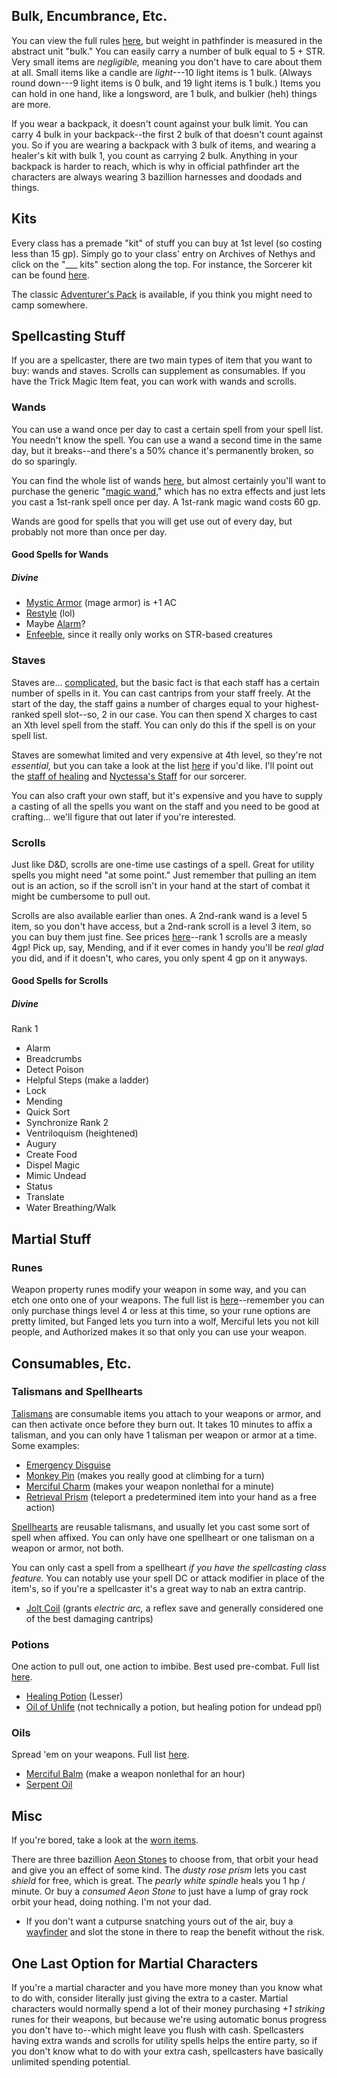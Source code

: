 ## Bulk, Encumbrance, Etc.
You can view the full rules [here](https://2e.aonprd.com/Rules.aspx?ID=2153), but weight in pathfinder is measured in the abstract unit "bulk." You can easily carry a number of bulk equal to 5 + STR. Very small items are *negligible,* meaning you don't have to care about them at all. Small items like a candle are *light*---10 light items is 1 bulk. (Always round down---9 light items is 0 bulk, and 19 light items is 1 bulk.) Items you can hold in one hand, like a longsword, are 1 bulk, and bulkier (heh) things are more. 

If you wear a backpack, it doesn't count against your bulk limit. You can carry 4 bulk in your backpack--the first 2 bulk of that doesn't count against you. So if you are wearing a backpack with 3 bulk of items, and wearing a healer's kit with bulk 1, you count as carrying 2 bulk. Anything in your backpack is harder to reach, which is why in official pathfinder art the characters are always wearing 3 bazillion harnesses and doodads and things.

## Kits
Every class has a premade "kit" of stuff you can buy at 1st level (so costing less than 15 gp). Simply go to your class' entry on Archives of Nethys and click on the "___ kits" section along the top. For instance, the Sorcerer kit can be found [here](https://2e.aonprd.com/ClassKits.aspx?Class=62).

The classic [Adventurer's Pack](https://2e.aonprd.com/Equipment.aspx?ID=2700) is available, if you think you might need to camp somewhere. 

## Spellcasting Stuff
If you are a spellcaster, there are two main types of item that you want to buy: wands and staves. Scrolls can supplement as consumables. If you have the Trick Magic Item feat, you can work with wands and scrolls.

### Wands
You can use a wand once per day to cast a certain spell from your spell list. You needn't know the spell. You can use a wand a second time in the same day, but it breaks--and there's a 50% chance it's permanently broken, so do so sparingly.

You can find the whole list of wands [here](https://2e.aonprd.com/Equipment.aspx?Category=34), but almost certainly you'll want to purchase the generic "[magic wand](https://2e.aonprd.com/Equipment.aspx?ID=3050)," which has no extra effects and just lets you cast a 1st-rank spell once per day. A 1st-rank magic wand costs 60 gp. 

Wands are good for spells that you will get use out of every day, but probably not more than once per day.

#### Good Spells for Wands
##### Divine
- [Mystic Armor](https://2e.aonprd.com/Spells.aspx?ID=1611) (mage armor) is +1 AC
- [Restyle](https://2e.aonprd.com/Spells.aspx?ID=984) (lol)
- Maybe [Alarm](https://2e.aonprd.com/Spells.aspx?ID=1439)?
- [Enfeeble](https://2e.aonprd.com/Spells.aspx?ID=1513), since it really only works on STR-based creatures

### Staves
Staves are... [complicated](https://2e.aonprd.com/Rules.aspx?ID=3211), but the basic fact is that each staff has a certain number of spells in it. You can cast cantrips from your staff freely. At the start of the day, the staff gains a number of charges equal to your highest-ranked spell slot--so, 2 in our case. You can then spend X charges to cast an Xth level spell from the staff. You can only do this if the spell is on your spell list.

Staves are somewhat limited and very expensive at 4th level, so they're not *essential,* but you can take a look at the list [here](https://2e.aonprd.com/Equipment.aspx?Category=32) if you'd like. I'll point out the [staff of healing](https://2e.aonprd.com/Equipment.aspx?ID=3042) and [Nyctessa's Staff](https://2e.aonprd.com/Equipment.aspx?ID=2779) for our sorcerer.

You can also craft your own staff, but it's expensive and you have to supply a casting of all the spells you want on the staff and you need to be good at crafting... we'll figure that out later if you're interested.

### Scrolls
Just like D&D, scrolls are one-time use castings of a spell. Great for utility spells you might need "at some point." Just remember that pulling an item out is an action, so if the scroll isn't in your hand at the start of combat it might be cumbersome to pull out.

Scrolls are also available earlier than ones. A 2nd-rank wand is a level 5 item, so you don't have access, but a 2nd-rank scroll is a level 3 item, so you can buy them just fine. See prices [here](https://2e.aonprd.com/Equipment.aspx?ID=2962)--rank 1 scrolls are a measly 4gp! Pick up, say, Mending, and if it ever comes in handy you'll be *real glad* you did, and if it doesn't, who cares, you only spent 4 gp on it anyways.

#### Good Spells for Scrolls
##### Divine
Rank 1
- Alarm
- Breadcrumbs
- Detect Poison
- Helpful Steps (make a ladder)
- Lock
- Mending
- Quick Sort
- Synchronize
Rank 2
- Ventriloquism (heightened)
- Augury
- Create Food
- Dispel Magic
- Mimic Undead
- Status
- Translate
- Water Breathing/Walk

## Martial Stuff
### Runes
Weapon property runes modify your weapon in some way, and you can etch one onto one of your weapons. The full list is [here](https://2e.aonprd.com/Equipment.aspx?Category=23&Subcategory=27)--remember you can only purchase things level 4 or less at this time, so your rune options are pretty limited, but Fanged lets you turn into a wolf, Merciful lets you not kill people, and Authorized makes it so that only you can use your weapon.

## Consumables, Etc.
### Talismans and Spellhearts
[Talismans](https://2e.aonprd.com/Equipment.aspx?Category=15&Subcategory=19) are consumable items you attach to your weapons or armor, and can then activate once before they burn out. It takes 10 minutes to affix a talisman, and you can only have 1 talisman per weapon or armor at a time. Some examples:
- [Emergency Disguise](https://2e.aonprd.com/Equipment.aspx?ID=862)
- [Monkey Pin](https://2e.aonprd.com/Equipment.aspx?ID=2985) (makes you really good at climbing for a turn)
- [Merciful Charm](https://2e.aonprd.com/Equipment.aspx?ID=1523) (makes your weapon nonlethal for a minute) 
- [Retrieval Prism](https://2e.aonprd.com/Equipment.aspx?ID=1032) (teleport a predetermined item into your hand as a free action)

[Spellhearts](https://2e.aonprd.com/Equipment.aspx?Category=68) are reusable talismans, and usually let you cast some sort of spell when affixed. You can only have one spellheart or one talisman on a weapon or armor, not both. 

You can only cast a spell from a spellheart *if you have the spellcasting class feature.* You can notably use your spell DC or attack modifier in place of the item's, so if you're a spellcaster it's a great way to nab an extra cantrip.
- [Jolt Coil](https://2e.aonprd.com/Equipment.aspx?ID=2231) (grants *electric arc,* a reflex save and generally considered one of the best damaging cantrips)

### Potions
One action to pull out, one action to imbibe. Best used pre-combat. Full list [here](https://2e.aonprd.com/Equipment.aspx?Category=15&Subcategory=18).
- [Healing Potion](https://2e.aonprd.com/Equipment.aspx?ID=2943) (Lesser)
- [Oil of Unlife](https://2e.aonprd.com/Equipment.aspx?ID=2938) (not technically a potion, but healing potion for undead ppl)

### Oils
Spread 'em on your weapons. Full list [here](https://2e.aonprd.com/Equipment.aspx?Category=15&Subcategory=17). 
- [Merciful Balm](https://2e.aonprd.com/Equipment.aspx?ID=2072) (make a weapon nonlethal for an hour)
- [Serpent Oil](https://2e.aonprd.com/Equipment.aspx?ID=2076)

## Misc
If you're bored, take a look at the [worn items](https://2e.aonprd.com/Equipment.aspx?Category=41).

There are three bazillion [Aeon Stones](https://2e.aonprd.com/Equipment.aspx?ID=3055&Redirected=1) to choose from, that orbit your head and give you an effect of some kind. The *dusty rose prism* lets you cast *shield* for free, which is great. The *pearly white spindle* heals you 1 hp / minute. Or buy a *consumed Aeon Stone* to just have a lump of gray rock orbit your head, doing nothing. I'm not your dad.  
- If you don't want a cutpurse snatching yours out of the air, buy a [wayfinder](https://2e.aonprd.com/Equipment.aspx?ID=3117) and slot the stone in there to reap the benefit without the risk.

## One Last Option for Martial Characters
If you're a martial character and you have more money than you know what to do with, consider literally just giving the extra to a caster. Martial characters would normally spend a lot of their money purchasing *+1 striking* runes for their weapons, but because we're using automatic bonus progress you don't have to--which might leave you flush with cash. Spellcasters having extra wands and scrolls for utility spells helps the entire party, so if you don't know what to do with your extra cash, spellcasters have basically unlimited spending potential.

